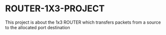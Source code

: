 # ROUTER-1X3-PROJECT
This project is about the 1x3 ROUTER which transfers packets from a source to the allocated port destination 
